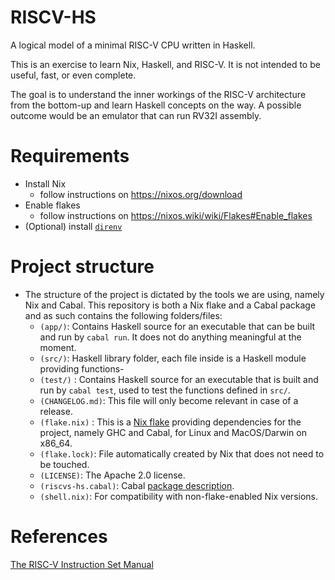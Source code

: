 # RISCV-HS

A logical model of a minimal RISC-V CPU written in Haskell.

This is an exercise to learn Nix, Haskell, and RISC-V.
It is not intended to be useful, fast, or even complete.

The goal is to understand the inner workings of the RISC-V architecture from the bottom-up and learn Haskell concepts on the way.
A possible outcome would be an emulator that can run RV32I assembly.

# Requirements

- Install Nix
  - follow instructions on https://nixos.org/download
- Enable flakes
  - follow instructions on https://nixos.wiki/wiki/Flakes#Enable_flakes
- (Optional) install [`direnv`](https://direnv.net)

# Project structure
- The structure of the project is dictated by the tools we are using, namely Nix and Cabal. This repository is both a Nix flake and a Cabal package and as such contains the following folders/files:
  - `(app/)`: Contains Haskell source for an executable that can be built and run by `cabal run`. It does not do anything meaningful at the moment.
  - `(src/)`: Haskell library folder, each file inside is a Haskell module providing functions-
  - `(test/)` : Contains Haskell source for an executable that is built and run by `cabal test`, used to test the functions defined in `src/`.
  - `(CHANGELOG.md)`: This file will only become relevant in case of a release.
  - `(flake.nix)` : This is a [Nix flake](https://nixos.wiki/wiki/Flakes) providing dependencies for the project, namely GHC and Cabal, for Linux and MacOS/Darwin on x86_64.
  - `(flake.lock)`: File automatically created by Nix that does not need to be touched.
  - `(LICENSE)`: The Apache 2.0 license.
  - `(riscvs-hs.cabal)`: Cabal [package description](https://cabal.readthedocs.io/en/3.4/cabal-package.html).
  - `(shell.nix)`: For compatibility with non-flake-enabled Nix versions.
# References

[The RISC-V Instruction Set Manual](https://riscv.org/wp-content/uploads/2017/05/riscv-spec-v2.2.pdf)
